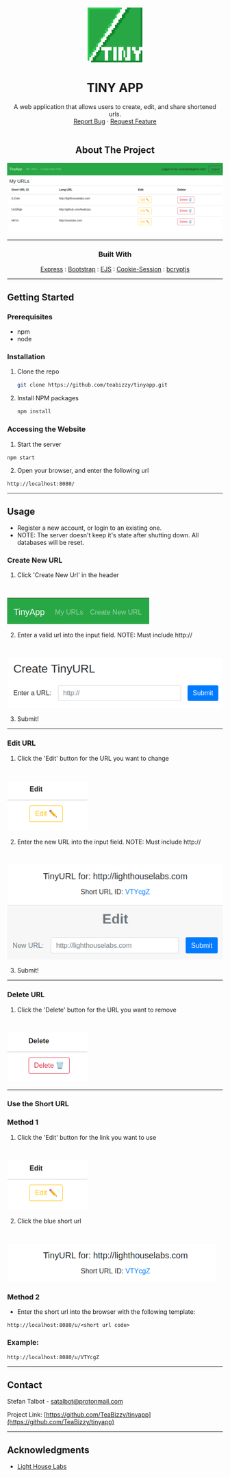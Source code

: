 <!-- PROJECT LOGO -->
<div align="center">
  <a href="https://github.com/TeaBizzy/tinyapp">

![Tiny App](images/TinyAppLogo.png)
  
  </a>

# TINY APP

<div align="center">
  A web application that allows users to create, edit, and share shortened urls.
  <div>
    <a href="https://github.com/TeaBizzy/tinyapp/issues">Report Bug</a>
    ·
    <a href="https://github.com/TeaBizzy/tinyapp/issues">Request Feature</a>
  </div>
</div>
<br />

<!-- ABOUT THE PROJECT -->
## About The Project

![product-screenshot](images/TinyAppExample.png)

---
### Built With

<a href="https://expressjs.com/">Express</a> : 
<a href="https://getbootstrap.com/">Bootstrap</a> : 
<a href="https://ejs.co/">EJS</a> : 
<a href="https://github.com/expressjs/cookie-session">Cookie-Session</a> : 
<a href="https://github.com/kelektiv/node.bcrypt.js/">bcryptjs</a>

<div align="left">

---

<!-- GETTING STARTED -->
## Getting Started

### Prerequisites

* npm
* node

### Installation

1. Clone the repo
   ```sh
   git clone https://github.com/teabizzy/tinyapp.git
   ```
2. Install NPM packages
   ```sh
   npm install
   ```

### Accessing the Website

1. Start the server
  ```sh
  npm start
  ```
2. Open your browser, and enter the following url
  ```
  http://localhost:8080/
  ```

---
<!-- USAGE EXAMPLES -->
## Usage

* Register a new account, or login to an existing one.
* NOTE: The server doesn't keep it's state after shutting down. All databases will be reset.

### Create New URL

1. Click 'Create New Url' in the header
<br/>

![Tiny App](images/CreateNew.png)

2. Enter a valid url into the input field. NOTE: Must include http://
<br/>

![Tiny App](images/CreateNewForm.png)

3. Submit!

---

### Edit URL

1. Click the 'Edit' button for the URL you want to change
<br/>

![Tiny App](images/EditButton.png)

2. Enter the new URL into the input field. NOTE: Must include http://
<br/>

![Tiny App](images/EditForm.png)

3. Submit!

---

### Delete URL

1. Click the 'Delete' button for the URL you want to remove
<br/>

![Tiny App](images/DeleteButton.png)

---

### Use the Short URL

### Method 1
1. Click the 'Edit' button for the link you want to use

<br/>

![Tiny App](images/EditButton.png)

2. Click the blue short url
<br/>

![Tiny App](images/ShortUrlLink.png)

### Method 2
* Enter the short url into the browser with the following template:

```
http://localhost:8080/u/<short url code>
```

### Example:
```
http://localhost:8080/u/VTYcgZ
```

---

<!-- CONTACT -->
## Contact

Stefan Talbot - satalbot@protonmail.com

Project Link: [https://github.com/TeaBizzy/tinyapp](https://github.com/TeaBizzy/tinyapp)

---

<!-- ACKNOWLEDGMENTS -->
## Acknowledgments

* [Light House Labs](https://www.lighthouselabs.ca/)